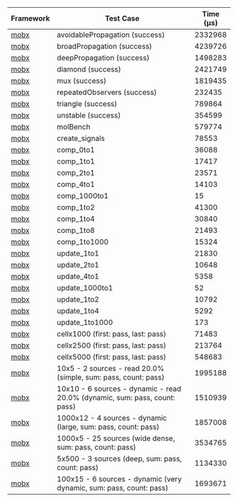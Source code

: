 | Framework | Test Case | Time (μs) |
| --- | --- | --- |
| [mobx](https://github.com/mobxjs/mobx.dart) | avoidablePropagation (success) | 2332968 |
| [mobx](https://github.com/mobxjs/mobx.dart) | broadPropagation (success) | 4239726 |
| [mobx](https://github.com/mobxjs/mobx.dart) | deepPropagation (success) | 1498283 |
| [mobx](https://github.com/mobxjs/mobx.dart) | diamond (success) | 2421749 |
| [mobx](https://github.com/mobxjs/mobx.dart) | mux (success) | 1819435 |
| [mobx](https://github.com/mobxjs/mobx.dart) | repeatedObservers (success) | 232435 |
| [mobx](https://github.com/mobxjs/mobx.dart) | triangle (success) | 789864 |
| [mobx](https://github.com/mobxjs/mobx.dart) | unstable (success) | 354599 |
| [mobx](https://github.com/mobxjs/mobx.dart) | molBench | 579774 |
| [mobx](https://github.com/mobxjs/mobx.dart) | create_signals | 78553 |
| [mobx](https://github.com/mobxjs/mobx.dart) | comp_0to1 | 36088 |
| [mobx](https://github.com/mobxjs/mobx.dart) | comp_1to1 | 17417 |
| [mobx](https://github.com/mobxjs/mobx.dart) | comp_2to1 | 23571 |
| [mobx](https://github.com/mobxjs/mobx.dart) | comp_4to1 | 14103 |
| [mobx](https://github.com/mobxjs/mobx.dart) | comp_1000to1 | 15 |
| [mobx](https://github.com/mobxjs/mobx.dart) | comp_1to2 | 41300 |
| [mobx](https://github.com/mobxjs/mobx.dart) | comp_1to4 | 30840 |
| [mobx](https://github.com/mobxjs/mobx.dart) | comp_1to8 | 21493 |
| [mobx](https://github.com/mobxjs/mobx.dart) | comp_1to1000 | 15324 |
| [mobx](https://github.com/mobxjs/mobx.dart) | update_1to1 | 21830 |
| [mobx](https://github.com/mobxjs/mobx.dart) | update_2to1 | 10648 |
| [mobx](https://github.com/mobxjs/mobx.dart) | update_4to1 | 5358 |
| [mobx](https://github.com/mobxjs/mobx.dart) | update_1000to1 | 52 |
| [mobx](https://github.com/mobxjs/mobx.dart) | update_1to2 | 10792 |
| [mobx](https://github.com/mobxjs/mobx.dart) | update_1to4 | 5292 |
| [mobx](https://github.com/mobxjs/mobx.dart) | update_1to1000 | 173 |
| [mobx](https://github.com/mobxjs/mobx.dart) | cellx1000 (first: pass, last: pass) | 71483 |
| [mobx](https://github.com/mobxjs/mobx.dart) | cellx2500 (first: pass, last: pass) | 213764 |
| [mobx](https://github.com/mobxjs/mobx.dart) | cellx5000 (first: pass, last: pass) | 548683 |
| [mobx](https://github.com/mobxjs/mobx.dart) | 10x5 - 2 sources - read 20.0% (simple, sum: pass, count: pass) | 1995188 |
| [mobx](https://github.com/mobxjs/mobx.dart) | 10x10 - 6 sources - dynamic - read 20.0% (dynamic, sum: pass, count: pass) | 1510939 |
| [mobx](https://github.com/mobxjs/mobx.dart) | 1000x12 - 4 sources - dynamic (large, sum: pass, count: pass) | 1857008 |
| [mobx](https://github.com/mobxjs/mobx.dart) | 1000x5 - 25 sources (wide dense, sum: pass, count: pass) | 3534765 |
| [mobx](https://github.com/mobxjs/mobx.dart) | 5x500 - 3 sources (deep, sum: pass, count: pass) | 1134330 |
| [mobx](https://github.com/mobxjs/mobx.dart) | 100x15 - 6 sources - dynamic (very dynamic, sum: pass, count: pass) | 1693671 |
